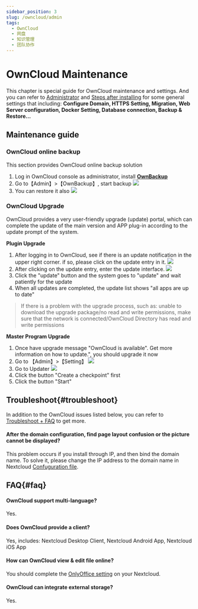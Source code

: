 ```yaml
---
sidebar_position: 3
slug: /owncloud/admin
tags:
  - OwnCloud
  - 网盘
  - 知识管理
  - 团队协作
---
```


# OwnCloud Maintenance

This chapter is special guide for OwnCloud maintenance and settings. And you can refer to [Administrator](../administrator) and [Steps after installing](../install/setup) for some general settings that including: **Configure Domain, HTTPS Setting, Migration, Web Server configuration, Docker Setting, Database connection, Backup & Restore...**  


## Maintenance guide

### OwnCloud online backup

This section provides OwnCloud online backup solution

1. Log in OwnCloud console as administrator, install **[OwnBackup](https://en.websoft9.com/xdocs/owncloud-image-guide/#using-apps)** 
2. Go to【Admin】>【OwnBackup】, start backup
   ![](https://libs.websoft9.com/Websoft9/DocsPicture/en/owncloud/owncloud-ownbackup-websoft9.png)
3. You can restore it also
   ![](https://libs.websoft9.com/Websoft9/DocsPicture/en/owncloud/owncloud-restore-websoft9.png)

### OwnCloud Upgrade

OwnCloud provides a very user-friendly upgrade (update) portal, which can complete the update of the main version and APP plug-in according to the update prompt of the system.

**Plugin Upgrade**

1. After logging in to OwnCloud, see if there is an update notification in the upper right corner. if so, please click on the update entry in it.
  ![](https://libs.websoft9.com/Websoft9/DocsPicture/en/owncloud/owncloud-updatenotify-websoft9.png)
2. After clicking on the update entry, enter the update interface.
   ![](https://libs.websoft9.com/Websoft9/DocsPicture/en/owncloud/owncloud-updatelist-websoft9.png)
3. Click the "update" button and the system goes to "update" and wait patiently for the update
4. When all updates are completed, the update list shows "all apps are up to date"

> If there is a problem with the upgrade process, such as: unable to download the upgrade package/no read and write permissions, make sure that the network is connected/OwnCloud Directory has read and write permissions

**Master Program Upgrade**

1. Once have upgrade message "OwnCloud is available". Get more information on how to update.", you should upgrade it now
2. Go to 【Admin】>【Setting】
   ![](https://libs.websoft9.com/Websoft9/DocsPicture/en/owncloud/owncloud-openupdater-websoft9.png)
3. Go to Updater
   ![](https://libs.websoft9.com/Websoft9/DocsPicture/en/owncloud/owncloud-updater-websoft9.png)
4. Click the button "Create a checkpoint" first
5. Click the button "Start"

## Troubleshoot{#troubleshoot}

In addition to the OwnCloud issues listed below, you can refer to [Troubleshoot + FAQ](../troubleshoot) to get more.  

#### After the domain configuration, find page layout confusion or the picture cannot be displayed?

This problem occurs if you install through IP, and then bind the domain name. To solve it, please change the IP address to the domain name in Nextcloud [Confuguration file](../owncloud#path).

## FAQ{#faq}

#### OwnCloud support multi-language?

Yes.

#### Does OwnCloud provide a client?

Yes, includes: Nextcloud Desktop Client, Nextcloud Android App, Nextcloud iOS App

#### How can OwnCloud view & edit file online?

You should complete the [OnlyOffice setting](../owncloud/solution#onlyoffice) on your Nextcloud.

#### OwnCloud can integrate external storage?

Yes.